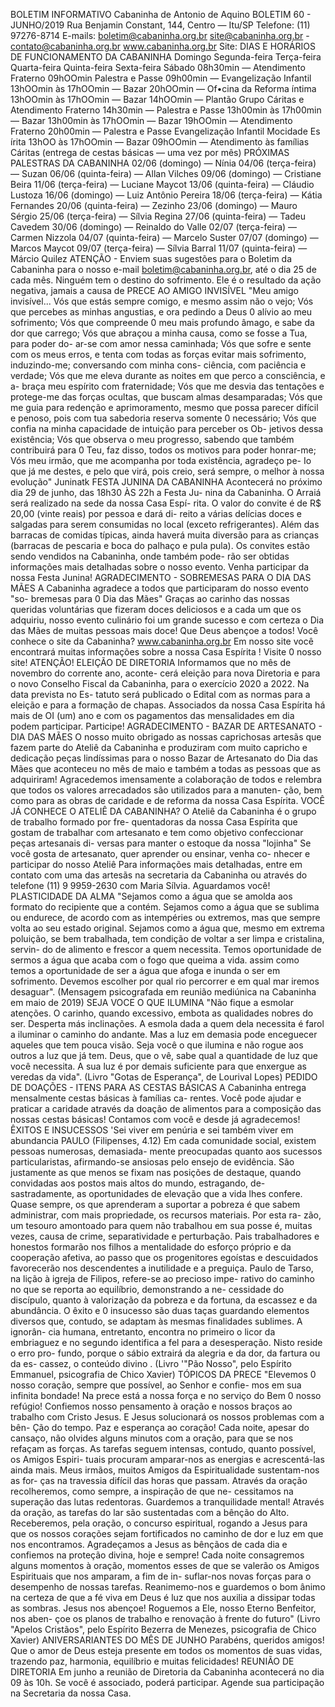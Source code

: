 BOLETIM INFORMATIVO 
Cabaninha de Antonio de Aquino 
BOLETIM 60 - JUNHO/2019 
Rua Benjamin Constant, 144, Centro — Itu/SP 
Telefone: (11) 97276-8714 
E-mails: boletim@cabaninha.org.br 
site@cabaninha.org.br - contato@cabaninha.org.br 
www.cabaninha.org.br 
Site: 
DIAS E HORÁRIOS DE FUNCIONAMENTO DA CABANINHA 
Domingo 
Segunda-feira 
Terça-feira 
Quarta-feira 
Quinta-feira 
Sexta-feira 
Sábado 
08h30min — Atendimento Fraterno 
09hOOmin Palestra e Passe 
09h00min — Evangelização Infantil 
13hOOmin às 17hOOmin — Bazar 
20hOOmin — Of•cina da Reforma íntima 
13hOOmin às 17hOOmin — Bazar 
14hOOmin — Plantão Grupo Cáritas 
e Atendimento Fraterno 
14h30min — Palestra e Passe 
13h00min às 17h00min — Bazar 
13h00min às 17hOOmin — Bazar 
19hOOmin — Atendimento Fraterno 
20h00min — Palestra e Passe 
Evangelização Infantil 
Mocidade Es írita 
13hOO às 17hOOmin — Bazar 
09hOOmin — Atendimento às famílias Cáritas 
(entrega de cestas básicas — uma vez por mês) 
PRÓXIMAS PALESTRAS DA CABANINHA 
02/06 (domingo) — Nínia 
04/06 (terça-feira) — Suzan 
06/06 (quinta-feira) — Allan Vilches 
09/06 (domingo) — Cristiane Beira 
11/06 (terça-feira) — Luciane Maycot 
13/06 (quinta-feira) — Cláudio Lustoza 
16/06 (domingo) — Luiz Antônio Pereira 
18/06 (terça-feira) — Kátia Fernandes 
20/06 (quinta-feira) — Zezinho 
23/06 (domingo) — Mauro Sérgio 
25/06 (terça-feira) — Sílvia Regina 
27/06 (quinta-feira) — Tadeu Cavedem 
30/06 (domingo) — Reinaldo do Valle 
02/07 (terça-feira) — Carmen Nizzola 
04/07 (quinta-feira) — Marcelo Suster 
07/07 (domingo) — Marcos Maycot 
09/07 (terça-feira) — Sílvia Barral 
11/07 (quinta-feira) — Márcio Quilez 
ATENÇÃO - Enviem suas sugestões para o Boletim da Cabaninha para o 
nosso e-mail boletim@cabaninha.org.br, até o dia 25 de cada mês. 
Ninguém tem o 
destino do sofrimento. 
Ele é o resultado da 
ação negativa, jamais 
a causa 
de 
PRECE AO AMIGO INVISÍVEL 
"Meu amigo invisível... 
Vós que estás sempre comigo, e mesmo assim não o vejo; 
Vós que percebes as minhas angustias, e ora pedindo a Deus 0 alívio 
ao meu sofrimento; 
Vós que compreende 0 meu mais profundo âmago, e sabe da dor que 
carrego; 
Vós que abraçou a minha causa, como se fosse a Tua, para poder do- 
ar-se com amor nessa caminhada; 
Vós que sofre e sente com os meus erros, e tenta com todas as forças 
evitar mais sofrimento, induzindo-me; conversando com minha cons- 
ciência, com paciência e verdade; 
Vós que me eleva durante as noites em que perco a consciência, e a- 
braça meu espírito com fraternidade; 
Vós que me desvia das tentações e protege-me das forças ocultas, que 
buscam almas desamparadas; 
Vós que me guia para redenção e aprimoramento, mesmo que possa 
parecer difícil e penoso, pois com tua sabedoria reserva somente 0 
necessário; 
Vós que confia na minha capacidade de intuição para perceber os Ob- 
jetivos dessa existência; 
Vós que observa o meu progresso, sabendo que também contribuirá 
para 0 Teu, faz disso, todos os motivos para poder honrar-me; 
Vós meu irmão, que me acompanha por toda existência, agradeço pe- 
Io que já me destes, e pelo que virá, pois creio, será sempre, o melhor 
à nossa evolução" 
Juninatk 
FESTA JUNINA DA CABANINHA 
Acontecerá no próximo dia 29 de junho, das 18h30 ÀS 22h a Festa Ju- 
nina da Cabaninha. O Arraiá será realizado na sede da nossa Casa Espí- 
rita. O valor do convite é de R$ 20,00 (vinte reais) por pessoa e dará di- 
reito a várias delícias doces e salgadas para serem consumidas no local 
(exceto refrigerantes). 
Além das barracas de comidas típicas, ainda haverá muita diversão para 
as crianças (barracas de pescaria e boca do palhaço e pula pula). 
Os convites estão sendo vendidos na Cabaninha, onde também pode- 
rão ser obtidas informações mais detalhadas sobre o nosso evento. 
Venha participar da nossa Festa Junina! 
AGRADECIMENTO - SOBREMESAS PARA O DIA DAS MÃES 
A Cabaninha agradece a todos que participaram do nosso evento "so- 
bremesas para 0 Dia das Mães" 
Graças ao carinho das nossas queridas voluntárias que fizeram doces 
deliciosos e a cada um que os adquiriu, nosso evento culinário foi um 
grande sucesso e com certeza o Dia das Mães de muitas pessoas mais 
doce! Que Deus abençoe a todos! 
Você conhece o site da Cabaninha? www.cabaninha.org.br 
Em nosso site você encontrará muitas informações sobre a nossa Casa 
Espírita ! Visite 0 nosso site! 
ATENÇÃO! ELEIÇÃO DE DIRETORIA 
Informamos que no mês de novembro do corrente ano, aconte- 
cerá eleição para nova Diretoria e para o novo Conselho Fiscal da 
Cabaninha, para o exercício 2020 a 2022. Na data prevista no Es- 
tatuto será publicado o Edital com as normas para a eleição e para 
a formação de chapas. Associados da nossa Casa Espírita há mais 
de OI (um) ano e com os pagamentos das mensalidades em dia 
podem participar. Participe! 
AGRADECIMENTO - BAZAR DE ARTESANATO - DIA DAS MÃES 
O nosso muito obrigado as nossas caprichosas artesãs que fazem 
parte do Ateliê da Cabaninha e produziram com muito capricho e 
dedicação peças lindíssimas para o nosso Bazar de Artesanato do 
Dia das Mães que aconteceu no mês de maio e também a todas as 
pessoas que as adquiriram! 
Agracedemos imensamente a colaboração de todos e relembra 
que todos os valores arrecadados são utilizados para a manuten- 
ção, bem como para as obras de caridade e de reforma da nossa 
Casa Espírita. 
VOCÊ JÁ CONHECE O ATELIÊ DA CABANINHA? 
O Ateliê da Cabaninha é o grupo de trabalho formado por fre- 
quentadoras da nossa Casa Espírita que gostam de trabalhar com 
artesanato e tem como objetivo confeccionar peças artesanais di- 
versas para manter o estoque da nossa "lojinha" 
Se você gosta de artesanato, quer aprender ou ensinar, venha co- 
nhecer e participar do nosso Ateliê 
Para informações mais detalhadas, entre em contato com uma das 
artesãs na secretaria da Cabaninha ou através do telefone (11) 9 
9959-2630 com Maria Sílvia. Aguardamos você! 
PLASTICIDADE DA ALMA 
"Sejamos como a água que se amolda aos formato do recipiente 
que a contém. 
Sejamos como a água que se sublima ou endurece, de acordo com 
as intempéries ou extremos, mas que sempre volta ao seu estado 
original. 
Sejamos como a água que, mesmo em extrema poluição, se bem 
trabalhada, tem condição de voltar a ser limpa e cristalina, servin- 
do de alimento e frescor a quem necessita. 
Temos oportunidade de sermos a água que acaba com o fogo que 
queima a vida. assim como temos a oportunidade de ser a água 
que afoga e inunda o ser em sofrimento. 
Devemos escolher por qual rio percorrer e em qual mar iremos 
desaguar". 
(Mensagem psicografada em reunião mediúnica na Cabaninha 
em maio de 2019) 
SEJA VOCE O QUE ILUMINA 
"Não fique a esmolar atenções. 
O carinho, quando excessivo, embota as qualidades nobres do ser. 
Desperta más inclinações. 
A esmola dada a quem dela necessita é farol a iluminar o caminho 
do andante. Mas a luz em demasia pode enceguecer aqueles que 
tem pouca visão. 
Seja você o que ilumina e não rogue aos outros a luz que já tem. 
Deus, que o vê, sabe qual a quantidade de luz que você necessita. 
A sua luz é por demais suficiente para que enxergue as veredas da 
vida". (Livro "Gotas de Esperança", de Lourival Lopes) 
PEDIDO DE DOAÇÕES - ITENS PARA AS CESTAS BÁSICAS 
A Cabaninha entrega mensalmente cestas básicas à famílias ca- 
rentes. Você pode ajudar e praticar a caridade através da doação 
de alimentos para a composição das nossas cestas básicas! 
Contamos com você e desde já agradecemos! 
ÊXITOS E INSUCESSOS 
'Sei viver em penúria e sei também viver em abundancia 
PAULO 
(Filipenses, 4.12) 
Em cada comunidade social, existem pessoas numerosas, demasiada- 
mente preocupadas quanto aos sucessos particularistas, afirmando-se 
ansiosas pelo ensejo de evidência. 
São justamente as que menos se fixam nas posições de destaque, 
quando convidadas aos postos mais altos do mundo, estragando, de- 
sastradamente, as oportunidades de elevação que a vida lhes confere. 
Quase sempre, os que aprenderam a suportar a pobreza é que sabem 
administrar, com mais propriedade, os recursos materiais. Por esta ra- 
zão, um tesouro amontoado para quem não trabalhou em sua posse é, 
muitas vezes, causa de crime, separatividade e perturbação. 
Pais trabalhadores e honestos formarão nos filhos a mentalidade do 
esforço próprio e da cooperação afetiva, ao passo que os progenitores 
egoístas e descuidados favorecerão nos descendentes a inutilidade e a 
preguiça. 
Paulo de Tarso, na lição à igreja de Filipos, refere-se ao precioso impe- 
rativo do caminho no que se reporta ao equilíbrio, demonstrando a ne- 
cessidade do discípulo, quanto à valorização da pobreza e da fortuna, 
da escassez e da abundância. 
O êxito e 0 insucesso são duas taças guardando elementos diversos 
que, contudo, se adaptam às mesmas finalidades sublimes. A ignorân- 
cia humana, entretanto, encontra no primeiro o licor da embriaguez e 
no segundo identifica a fel para a desesperação. Nisto reside o erro pro- 
fundo, porque o sábio extrairá da alegria e da dor, da fartura ou da es- 
cassez, o conteúdo divino . 
(Livro '"Pão Nosso", pelo Espírito Emmanuel, psicografia de Chico Xavier) 
TÓPICOS DA PRECE 
"Elevemos 0 nosso coração, sempre que possível, ao Senhor e confie- 
mos em sua infinita bondade! 
Na prece está a nossa força e no serviço do Bem 0 nosso refúgio! 
Confiemos nosso pensamento à oração e nossos braços ao trabalho 
com Cristo Jesus. E Jesus solucionará os nossos problemas com a bên- 
Ção do tempo. 
Paz e esperança ao coração! Cada noite, apesar do cansaço, não olvides 
alguns minutos com a oração, para que se nos refaçam as forças. 
As tarefas seguem intensas, contudo, quanto possível, os Amigos Espiri- 
tuais procuram amparar-nos as energias e acrescentá-las ainda mais. 
Meus irmãos, muitos Amigos da Espiritualidade sustentam-nos as for- 
ças na travessia difícil das horas que passam. 
Através da oração recolheremos, como sempre, a inspiração de que ne- 
cessitamos na superação das lutas redentoras. 
Guardemos a tranquilidade mental! Através da oração, as tarefas do lar 
são sustentadas com a bênção do Alto. Receberemos, pela oração, o 
concurso espiritual, rogando a Jesus para que os nossos corações sejam 
fortificados no caminho de dor e luz em que nos encontramos. 
Agradeçamos a Jesus as bênçãos de cada dia e confiemos na proteção 
divina, hoje e sempre! 
Cada noite consagremos alguns momentos à oração, momentos esses 
de que se valerão os Amigos Espirituais que nos amparam, a fim de in- 
suflar-nos novas forças para o desempenho de nossas tarefas. 
Reanimemo-nos e guardemos o bom ânimo na certeza de que a fé viva 
em Deus é luz que nos auxilia a dissipar todas as sombras. 
Jesus nos abençoe! Roguemos a Ele, nosso Eterno Benfeitor, nos aben- 
çoe os planos de trabalho e renovação à frente do futuro" 
(Livro "Apelos Cristãos", pelo Espírito Bezerra de Menezes, psicografia 
de Chico Xavier) 
ANIVERSARIANTES DO MÊS DE JUNHO 
Parabéns, queridos amigos! 
Que o amor de Deus esteja presente em todos os momentos de suas 
vidas, trazendo paz, harmonia, equilíbrio e muitas felicidades! 
REUNIÃO DE DIRETORIA 
Em junho a reunião de Diretoria da Cabaninha acontecerá no dia 09 às 
10h. Se você é associado, poderá participar. Agende sua participação 
na Secretaria da nossa Casa. 